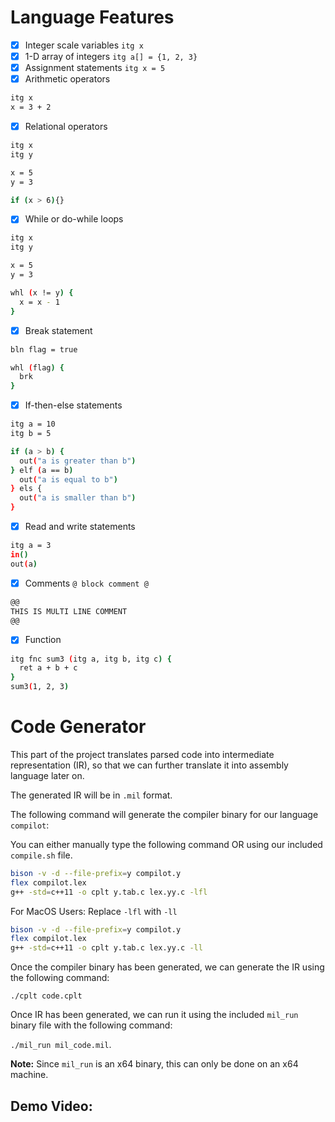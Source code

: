 # Language Features
- [x] Integer scale variables
`itg x`
- [x] 1-D array of integers 
`itg a[] = {1, 2, 3}`
- [x] Assignment statements
`itg x = 5`
- [x] Arithmetic operators
```bash
itg x
x = 3 + 2
```
- [x] Relational operators
```bash
itg x
itg y

x = 5
y = 3

if (x > 6){}
```
- [x] While or do-while loops
```bash
itg x
itg y

x = 5
y = 3

whl (x != y) {
  x = x - 1
}
```
- [x] Break statement 
```bash
bln flag = true 

whl (flag) {
  brk
}
```
- [x] If-then-else statements
```bash
itg a = 10
itg b = 5

if (a > b) {
  out("a is greater than b")
} elf (a == b)
  out("a is equal to b")
} els {
  out("a is smaller than b")
}
```
- [x] Read and write statements
```bash
itg a = 3
in()
out(a)
```
- [x] Comments
`@ block comment @ `
```bash
@@
THIS IS MULTI LINE COMMENT
@@
```
- [x] Function
```bash
itg fnc sum3 (itg a, itg b, itg c) {
  ret a + b + c
}
sum3(1, 2, 3)
```

# Code Generator

This part of the project translates parsed code into intermediate representation (IR), so that we can further translate it into assembly language later on.


The generated IR will be in `.mil` format. 


The following command will generate the compiler binary for our language `compilot`:

You can either manually type the following command OR using our included `compile.sh` file.
```bash
bison -v -d --file-prefix=y compilot.y
flex compilot.lex
g++ -std=c++11 -o cplt y.tab.c lex.yy.c -lfl
```

For MacOS Users:
Replace `-lfl` with `-ll`
```bash
bison -v -d --file-prefix=y compilot.y
flex compilot.lex
g++ -std=c++11 -o cplt y.tab.c lex.yy.c -ll
```

Once the compiler binary has been generated, we can generate the IR using the following command:

`./cplt code.cplt`

Once IR has been generated, we can run it using the included `mil_run` binary file with the following command: 

`./mil_run mil_code.mil`.

**Note:** Since `mil_run` is an x64 binary, this can only be done on an x64 machine.

## Demo Video: 

